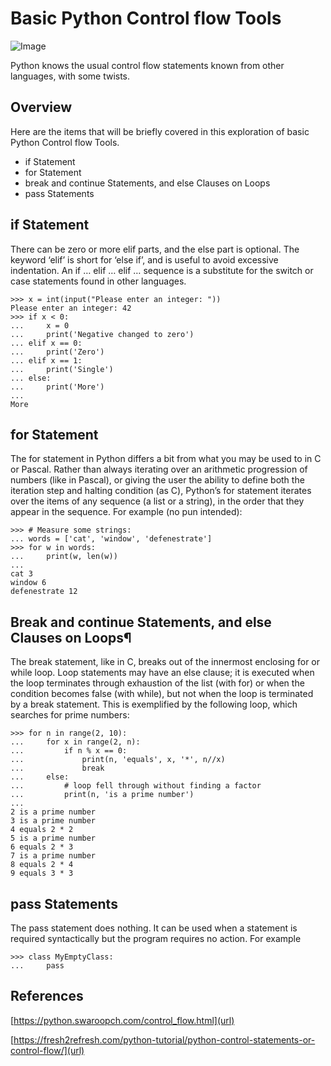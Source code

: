 # Basic Python Control flow Tools

![Image](https://www.python.org/static/img/python-logo@2x.png)

Python knows the usual control flow statements known from other languages, with some twists.

## Overview

Here are the items that will be briefly covered in this exploration of basic Python Control flow Tools.

- if Statement
- for Statement
- break and continue Statements, and else Clauses on Loops
- pass Statements

## if Statement

There can be zero or more elif parts, and the else part is optional. The keyword ‘elif’ is short for ‘else if’, and is useful to avoid excessive indentation. An if … elif … elif … sequence is a substitute for the switch or case statements found in other languages.

```
>>> x = int(input("Please enter an integer: "))
Please enter an integer: 42
>>> if x < 0:
...     x = 0
...     print('Negative changed to zero')
... elif x == 0:
...     print('Zero')
... elif x == 1:
...     print('Single')
... else:
...     print('More')
...
More
```
## for Statement
The for statement in Python differs a bit from what you may be used to in C or Pascal. Rather than always iterating over an arithmetic progression of numbers (like in Pascal), or giving the user the ability to define both the iteration step and halting condition (as C), Python’s for statement iterates over the items of any sequence (a list or a string), in the order that they appear in the sequence. For example (no pun intended):

```
>>> # Measure some strings:
... words = ['cat', 'window', 'defenestrate']
>>> for w in words:
...     print(w, len(w))
...
cat 3
window 6
defenestrate 12
```
## Break and continue Statements, and else Clauses on Loops¶
The break statement, like in C, breaks out of the innermost enclosing for or while loop.
Loop statements may have an else clause; it is executed when the loop terminates through exhaustion of the list (with for) or when the condition becomes false (with while), but not when the loop is terminated by a break statement. This is exemplified by the following loop, which searches for prime numbers:

```
>>> for n in range(2, 10):
...     for x in range(2, n):
...         if n % x == 0:
...             print(n, 'equals', x, '*', n//x)
...             break
...     else:
...         # loop fell through without finding a factor
...         print(n, 'is a prime number')
...
2 is a prime number
3 is a prime number
4 equals 2 * 2
5 is a prime number
6 equals 2 * 3
7 is a prime number
8 equals 2 * 4
9 equals 3 * 3
```
## pass Statements
The pass statement does nothing. It can be used when a statement is required syntactically but the program requires no action. For example

```
>>> class MyEmptyClass:
...     pass

```
## References 

[https://python.swaroopch.com/control_flow.html](url)

[https://fresh2refresh.com/python-tutorial/python-control-statements-or-control-flow/](url)
